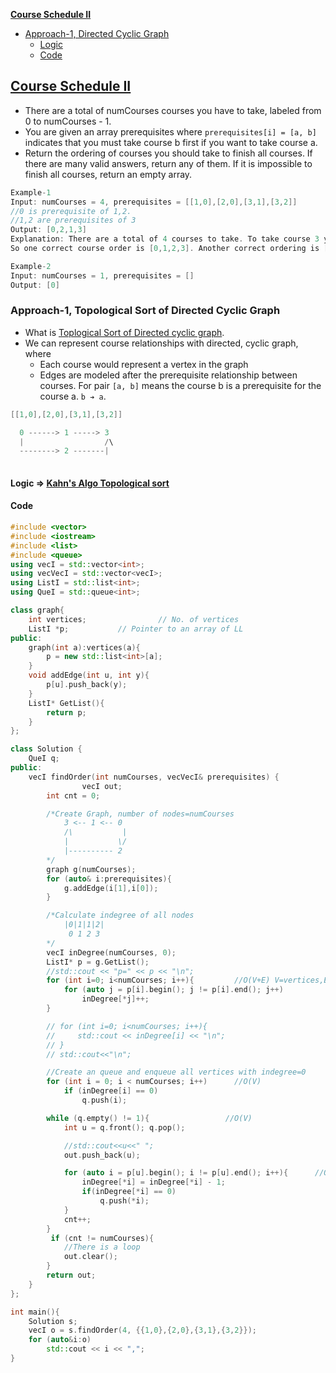 **[Course Schedule II](#p)**
- [Approach-1, Directed Cyclic Graph](#a1)
  - [Logic](#l)
  - [Code](#cpp)

<a name=p></a>
## [Course Schedule II](https://leetcode.com/problems/course-schedule-ii/)
- There are a total of numCourses courses you have to take, labeled from 0 to numCourses - 1. 
- You are given an array prerequisites where `prerequisites[i] = [a, b]` indicates that you must take course b first if you want to take course a.
- Return the ordering of courses you should take to finish all courses. If there are many valid answers, return any of them. If it is impossible to finish all courses, return an empty array.
```c
Example-1
Input: numCourses = 4, prerequisites = [[1,0],[2,0],[3,1],[3,2]]
//0 is prerequisite of 1,2.
//1,2 are prerequisites of 3
Output: [0,2,1,3]
Explanation: There are a total of 4 courses to take. To take course 3 you should have finished both courses 1 and 2. Both courses 1 and 2 should be taken after you finished course 0.
So one correct course order is [0,1,2,3]. Another correct ordering is [0,2,1,3].

Example-2
Input: numCourses = 1, prerequisites = []
Output: [0]
```

<a name=a1></a>
### Approach-1, Topological Sort of Directed Cyclic Graph
- What is [Toplogical Sort of Directed cyclic graph](/DS_Questions/Data_Structures/Graphs/#t).
- We can represent course relationships with directed, cyclic graph, where 
  - Each course would represent a vertex in the graph
  - Edges are modeled after the prerequisite relationship between courses. For pair `[a, b]` means the course b is a prerequisite for the course a. `b ➔ a`.
```c
[[1,0],[2,0],[3,1],[3,2]]

  0 ------> 1 -----> 3
  |                  /\
  --------> 2 -------|
  
```
<a name=l1></a>
#### Logic => [Kahn's Algo Topological sort](/DS_Questions/Data_Structures/Graphs/Toplogical_Sort/kahn_Algo.md)

<a name=cpp></a>
#### Code
```cpp
#include <vector>
#include <iostream>
#include <list>
#include <queue>
using vecI = std::vector<int>;
using vecVecI = std::vector<vecI>;
using ListI = std::list<int>;
using QueI = std::queue<int>;

class graph{
    int vertices;                // No. of vertices
    ListI *p;           // Pointer to an array of LL
public:
    graph(int a):vertices(a){
        p = new std::list<int>[a];
    }
    void addEdge(int u, int y){
        p[u].push_back(y);
    }
    ListI* GetList(){
        return p;
    }
};

class Solution {
    QueI q;
public:
    vecI findOrder(int numCourses, vecVecI& prerequisites) {
                vecI out;
        int cnt = 0;

        /*Create Graph, number of nodes=numCourses
            3 <-- 1 <-- 0
            /\           |
            |           \/
            |---------- 2
        */
        graph g(numCourses);
        for (auto& i:prerequisites){
            g.addEdge(i[1],i[0]);
        }

        /*Calculate indegree of all nodes
            |0|1|1|2|
             0 1 2 3
        */
        vecI inDegree(numCourses, 0);
        ListI* p = g.GetList();
        //std::cout << "p=" << p << "\n";
        for (int i=0; i<numCourses; i++){         //O(V+E) V=vertices,E=edges
            for (auto j = p[i].begin(); j != p[i].end(); j++)
                inDegree[*j]++;
        }

        // for (int i=0; i<numCourses; i++){
        //     std::cout << inDegree[i] << "\n";
        // }
        // std::cout<<"\n";

        //Create an queue and enqueue all vertices with indegree=0 
        for (int i = 0; i < numCourses; i++)      //O(V)
            if (inDegree[i] == 0)
                q.push(i);

        while (q.empty() != 1){                 //O(V)
            int u = q.front(); q.pop();

            //std::cout<<u<<" ";
            out.push_back(u);

            for (auto i = p[u].begin(); i != p[u].end(); i++){      //O(E)
                inDegree[*i] = inDegree[*i] - 1;
                if(inDegree[*i] == 0)
                    q.push(*i);
            }
            cnt++;
        }
         if (cnt != numCourses){
            //There is a loop
            out.clear();
        }
        return out;
    }
};

int main(){
    Solution s;
    vecI o = s.findOrder(4, {{1,0},{2,0},{3,1},{3,2}});
    for (auto&i:o)
        std::cout << i << ",";
}
```
